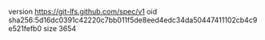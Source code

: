 version https://git-lfs.github.com/spec/v1
oid sha256:5d16dc0391c42220c7bb011f5de8eed4edc34da50447411102cb4c9e521fefb0
size 3654
